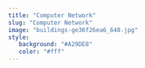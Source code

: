 ```yaml
---
title: "Computer Network"
slug: "Computer Network"
image: "buildings-ge36f26ea6_640.jpg"
style:
   background: "#A29DE8"
   color: "#fff"
---
```


